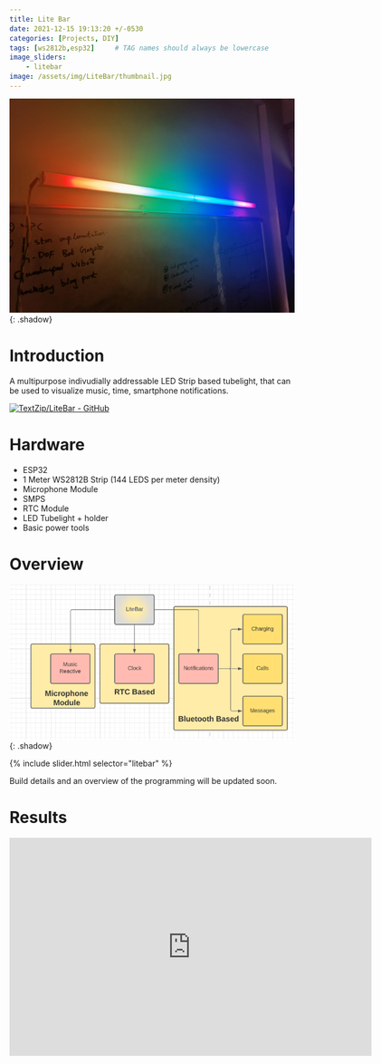 ```yaml
---
title: Lite Bar
date: 2021-12-15 19:13:20 +/-0530
categories: [Projects, DIY]
tags: [ws2812b,esp32]     # TAG names should always be lowercase
image_sliders:
    - litebar
image: /assets/img/LiteBar/thumbnail.jpg
---
```

![Image1](/assets/img/LiteBar/closeup.jpg){: .shadow}


# Introduction
A multipurpose indivudially addressable LED Strip based tubelight, that can be used to visualize music, time, smartphone notifications.

[![TextZip/LiteBar - GitHub](https://gh-card.dev/repos/TextZip/LiteBar.svg)](https://github.com/TextZip/LiteBar)


# Hardware
- ESP32
- 1 Meter WS2812B Strip (144 LEDS per meter density)
- Microphone Module
- SMPS
- RTC Module
- LED Tubelight + holder
- Basic power tools  

# Overview

![Image1](/assets/img/LiteBar/flowchart.png){: .shadow}

{% include slider.html selector="litebar" %}

Build details and an overview of the programming will be updated soon.

# Results

<iframe width="640" height="385" src="https://youtube.com/embed/vQ962GT1HcI" frameborder="0" allowfullscreen></iframe>

